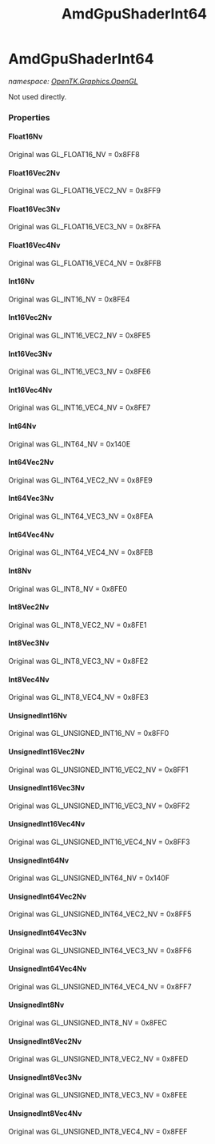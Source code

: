 ﻿---
title: AmdGpuShaderInt64
---

# AmdGpuShaderInt64
_namespace: [OpenTK.Graphics.OpenGL](N-OpenTK.Graphics.OpenGL.html)_

Not used directly.



### Properties

#### Float16Nv
Original was GL_FLOAT16_NV = 0x8FF8
#### Float16Vec2Nv
Original was GL_FLOAT16_VEC2_NV = 0x8FF9
#### Float16Vec3Nv
Original was GL_FLOAT16_VEC3_NV = 0x8FFA
#### Float16Vec4Nv
Original was GL_FLOAT16_VEC4_NV = 0x8FFB
#### Int16Nv
Original was GL_INT16_NV = 0x8FE4
#### Int16Vec2Nv
Original was GL_INT16_VEC2_NV = 0x8FE5
#### Int16Vec3Nv
Original was GL_INT16_VEC3_NV = 0x8FE6
#### Int16Vec4Nv
Original was GL_INT16_VEC4_NV = 0x8FE7
#### Int64Nv
Original was GL_INT64_NV = 0x140E
#### Int64Vec2Nv
Original was GL_INT64_VEC2_NV = 0x8FE9
#### Int64Vec3Nv
Original was GL_INT64_VEC3_NV = 0x8FEA
#### Int64Vec4Nv
Original was GL_INT64_VEC4_NV = 0x8FEB
#### Int8Nv
Original was GL_INT8_NV = 0x8FE0
#### Int8Vec2Nv
Original was GL_INT8_VEC2_NV = 0x8FE1
#### Int8Vec3Nv
Original was GL_INT8_VEC3_NV = 0x8FE2
#### Int8Vec4Nv
Original was GL_INT8_VEC4_NV = 0x8FE3
#### UnsignedInt16Nv
Original was GL_UNSIGNED_INT16_NV = 0x8FF0
#### UnsignedInt16Vec2Nv
Original was GL_UNSIGNED_INT16_VEC2_NV = 0x8FF1
#### UnsignedInt16Vec3Nv
Original was GL_UNSIGNED_INT16_VEC3_NV = 0x8FF2
#### UnsignedInt16Vec4Nv
Original was GL_UNSIGNED_INT16_VEC4_NV = 0x8FF3
#### UnsignedInt64Nv
Original was GL_UNSIGNED_INT64_NV = 0x140F
#### UnsignedInt64Vec2Nv
Original was GL_UNSIGNED_INT64_VEC2_NV = 0x8FF5
#### UnsignedInt64Vec3Nv
Original was GL_UNSIGNED_INT64_VEC3_NV = 0x8FF6
#### UnsignedInt64Vec4Nv
Original was GL_UNSIGNED_INT64_VEC4_NV = 0x8FF7
#### UnsignedInt8Nv
Original was GL_UNSIGNED_INT8_NV = 0x8FEC
#### UnsignedInt8Vec2Nv
Original was GL_UNSIGNED_INT8_VEC2_NV = 0x8FED
#### UnsignedInt8Vec3Nv
Original was GL_UNSIGNED_INT8_VEC3_NV = 0x8FEE
#### UnsignedInt8Vec4Nv
Original was GL_UNSIGNED_INT8_VEC4_NV = 0x8FEF

